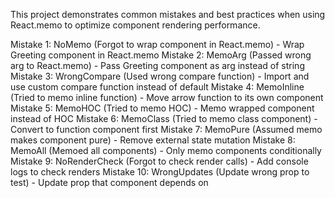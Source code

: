 This project demonstrates common mistakes and best practices when using React.memo to optimize component rendering performance.

Mistake 1: NoMemo (Forgot to wrap component in React.memo) - Wrap Greeting component in React.memo
Mistake 2: MemoArg (Passed wrong arg to React.memo) - Pass Greeting component as arg instead of string
Mistake 3: WrongCompare (Used wrong compare function) - Import and use custom compare function instead of default
Mistake 4: MemoInline (Tried to memo inline function) - Move arrow function to its own component
Mistake 5: MemoHOC (Tried to memo HOC) - Memo wrapped component instead of HOC
Mistake 6: MemoClass (Tried to memo class component) - Convert to function component first
Mistake 7: MemoPure (Assumed memo makes component pure) - Remove external state mutation
Mistake 8: MemoAll (Memoed all components) - Only memo components conditionally
Mistake 9: NoRenderCheck (Forgot to check render calls) - Add console logs to check renders
Mistake 10: WrongUpdates (Update wrong prop to test) - Update prop that component depends on
